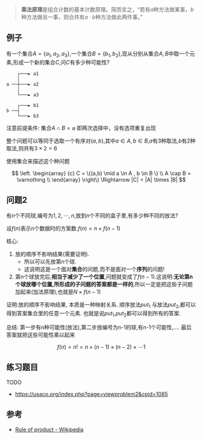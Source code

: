 
> **乘法原理**是组合计数的基本计数原理。简而言之，“若有$a$种方法做某事，$b$种方法做另一事，则合共有${a \cdot b}$种方法做此两件事。”

## 例子

有一个集合$A= \{a_1,a_2,a_3\}$,一个集合$B= \{b_1,b_2\}$,现从分别从集合$A,B$中取一个元素,形成一个新的集合$C$,问$C$有多少种可能性?

```
    ┌───► a1
    │
a ──┼───► a2
    │
    └───► a3

    ┌───► b1
b ──┤
    └───► b3
```

注意前提条件: 集合$A \cap B = \varnothing$
即两次选择中，没有选项重复出现

整个问题可以等同于选取一个有序对$(a,b)$,其中$a \in A,b \in B$,$a$有$3$种取法,$b$有$2$种取法,则共有$3 \times 2 = 6$


使用集合来描述这个种问题

$$
\left.
\begin{array} {c}
C = \{(a,b) \mid a \in A , b \in B \} \\ 
A \cap B = \varnothing \\
\end{array}
\right\}
\Rightarrow
|C| = |A| \times |B|
$$


## 问题2

有$n$个不同球,编号为$1,2,\cdots,n$,放到$n$个不同的盒子里,有多少种不同的放法?


设$f(n)$表示n个数据时的方案数.$f(n) = n \times f(n-1)$

核心: 

1. 放的顺序不影响结果(需要证明).
    - 所以可以先放第n个球.
    - 这说明这是一个面对**集合**的问题,而不是面对一个**序列**的问题!
2. 第n个球放完后,**相当于减少了一个位置**,问题就变成了$f(n-1)$.这说明:**无论第n个球放哪个位置,所形成的子问题的答案都是一样的**,所以一定是把这些子问题加起来(加法原理),也就是$N \times f(n-1)$


证明:放的顺序不影响结果, 本质是一种映射关系. 顺序放法$put_1$ 与放法$put_2$,都可以得到答案集合里的任意一个元素.
也就是说$put_1$,$put_2$都可以得到所有的答案.

总结: 第一步有n种可能性(放法),第二步放编号为n-1的球,有n-1个可能性,.... 最后答案就把这些可能性乘以起来

$$
f(n) = n! = n \times (n-1) \times (n-2) \times \cdots 1
$$





## 练习题目

TODO

- https://usaco.org/index.php?page=viewproblem2&cpid=1085

## 参考

- [Rule of product - Wikipedia](https://en.wikipedia.org/wiki/Rule_of_product)



